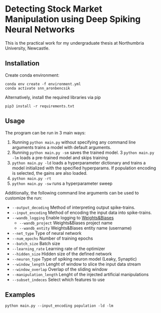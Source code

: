 # Detecting Stock Market Manipulation using Deep Spiking Neural Networks

This is the practical work for my undergraduate thesis at Northumbria University, Newcastle.

## Installation

Create conda environment:
```
conda env create -f environment.yml
conda activate snn_aronbencsik
```

Alternatively, install the required libraries via pip
```
pip3 install -r requirements.txt
```

## Usage
The program can be run in 3 main ways:
1. Running ```python main.py``` without specifying any command line arguments trains a model with default arguments.
2. Running ```python main.py -sm``` saves the trained model.
3 ```python main.py -lm``` loads a pre-trained model and skips training
4. ```python main.py -ld``` loads a hyperparameter dictionary and trains a model initialized with the specified hyperparams. If population encoding is selected, the gains are also loaded.
5. ```python main.py -rt```
6. ```python main.py -sw``` runs a hyperparameter sweep

Additionally, the following command line arguments can be used to customize the run:
- ```--output_decoding``` Method of interpreting output spike-trains.
- ```--input_encoding``` Method of encoding the input data into spike-trains.
- ```--wandb_logging``` Enable logging to [Weights&Biases](https://www.wandb.ai)
  - ```--wandb_project``` Weights&Biases project name
  - ```--wandb_entity```  Weights&Biases entity name (username)
- ```--net_type``` Type of neural network
- ```--num_epochs``` Number of training epochs
- ```--batch_size``` Batch size
- ```--learning_rate``` Learning rate of the optimizer
- ```--hidden_size``` Hidden size of the defined network
- ```--neuron_type``` Type of spiking neuron model (Leaky, Synaptic)
- ```--window_length``` Lenght of window to slice the input data stream
- ```--window_overlap``` Overlap of the sliding window
- ```--manipulation_length``` Lenght of the injected artificial manipulations
- ```--subset_indeces``` Select which features to use

## Examples

```python main.py --input_encoding population -ld -lm```
